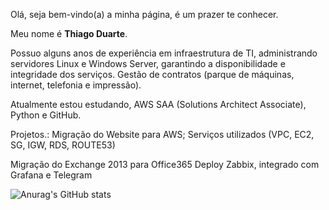 Olá, seja bem-vindo(a) a minha página, é um prazer te conhecer.

Meu nome é <b>Thiago Duarte</b>.

Possuo alguns anos de experiência em infraestrutura de TI, administrando servidores Linux e Windows Server, garantindo a disponibilidade e integridade dos serviços.
Gestão de contratos (parque de máquinas, internet, telefonia e impressão).

Atualmente estou estudando, AWS SAA (Solutions Architect Associate), Python e GitHub.

Projetos.: 
 Migração do Website para AWS;
 Serviços utilizados (VPC, EC2, SG, IGW, RDS, ROUTE53)

 Migração do Exchange 2013 para Office365
 Deploy Zabbix, integrado com Grafana e Telegram

![Anurag's GitHub stats](https://github-readme-stats.vercel.app/api?username=tduarteme&show_icons=true&theme=transparent)
